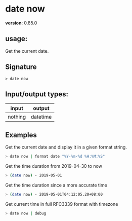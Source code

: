 # date now

**version**: 0.85.0

## **usage**:

Get the current date.

## Signature

`> date now `

## Input/output types:

| input   | output   |
| ------- | -------- |
| nothing | datetime |

## Examples

Get the current date and display it in a given format string.

```bash
> date now | format date "%Y-%m-%d %H:%M:%S"
```

Get the time duration from 2019-04-30 to now

```bash
> (date now) - 2019-05-01
```

Get the time duration since a more accurate time

```bash
> (date now) - 2019-05-01T04:12:05.20+08:00
```

Get current time in full RFC3339 format with timezone

```bash
> date now | debug
```
